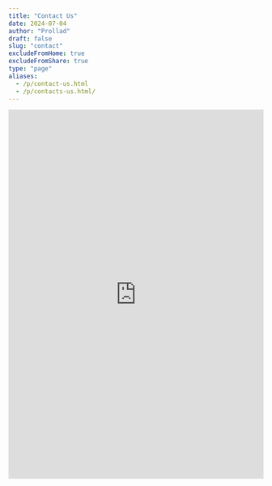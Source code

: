 ```yaml
---
title: "Contact Us"
date: 2024-07-04
author: "Prollad"
draft: false
slug: "contact"
excludeFromHome: true
excludeFromShare: true
type: "page"
aliases:
  - /p/contact-us.html
  - /p/contacts-us.html/
---
```


<iframe frameborder="0" height="729" marginheight="0" marginwidth="0" src="https://docs.google.com/forms/d/e/1FAIpQLScZKCGkZKbRaa3M6EK6EyUPvO3v2J1jJ2enSkX_ViymIVDb6Q/viewform?embedded=true" width="100%">Loading…</iframe>